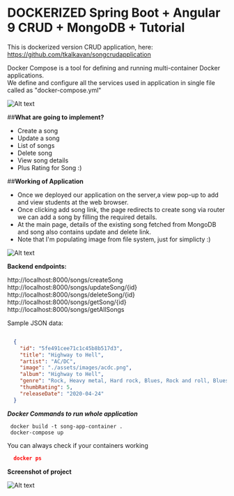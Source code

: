 
# ****DOCKERIZED Spring Boot + Angular 9 CRUD + MongoDB + Tutorial****

 This is dockerized version CRUD application, here:
     https://github.com/tkalkavan/songcrudapplication 
     
 Docker Compose is a tool for defining and running multi-container Docker applications. \
 We define and configure all the services used in application in single file called as "docker-compose.yml"

 
 ![Alt text](https://i.ibb.co/Cwm62f9/Copy-of-Spring-Boot-Angular-9-CRUD-Mongo-DB-Docker-Tutorial-1.png "Architecture of application")

##**What are going to implement?**
* Create a song
* Update a song
* List of songs
* Delete song
* View song details
* Plus Rating for Song :)

##**Working of Application**
* Once we deployed our application on the server,a view pop-up to add and view students at the web browser. 
* Once clicking add song link, the page redirects to create song via router we can add a song by filling the required details.
* At the main page, details of the existing song fetched from MongoDB and song also contains update and delete link.
* Note that I'm populating image from file system, just for simplicty :)


![Alt text](https://i.ibb.co/6PptTG2/Spring-Boot-Angular-9-CRUD-Mongo-DB-Docker-Tutorial-2-Song.png "Architecture of application")


**Backend endpoints:**

http://localhost:8000/songs/createSong \
http://localhost:8000/songs/updateSong/{id} \
http://localhost:8000/songs/deleteSong/{id} \
http://localhost:8000/songs/getSong/{id} \
http://localhost:8000/songs/getAllSongs

Sample JSON data:
```json

  {
    "id": "5fe491cee71c1c45b8b517d3",
    "title": "Highway to Hell",
    "artist": "AC/DC",
    "image": "./assets/images/acdc.png",
    "album": "Highway to Hell",
    "genre": "Rock, Heavy metal, Hard rock, Blues, Rock and roll, Blues rock, Boogie rock",
    "thumbRating": 5,
    "releaseDate": "2020-04-24"
  }

```
***Docker Commands to run whole application***

```
 docker build -t song-app-container .
 docker-compose up
```
You can always check if your containers working

```json
  docker ps
```

**Screenshot of project**

![Alt text](https://i.ibb.co/cgRgzzW/screenshot.png "Angular side")
